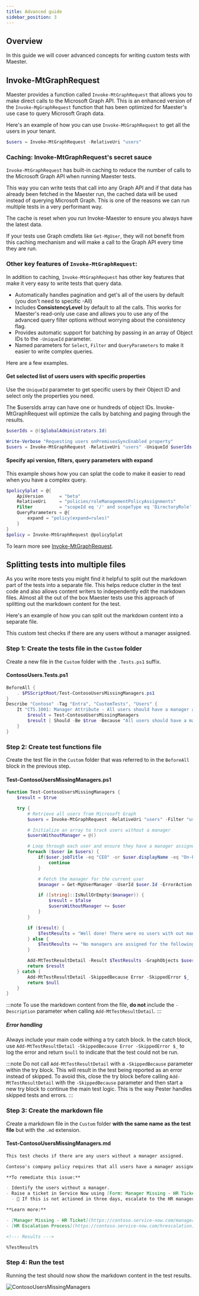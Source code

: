 ```yaml
---
title: Advanced guide
sidebar_position: 3
---
```


## Overview

In this guide we will cover advanced concepts for writing custom tests with Maester.

## Invoke-MtGraphRequest

Maester provides a function called `Invoke-MtGraphRequest` that allows you to make direct calls to the Microsoft Graph API. This is an enhanced version of the `Invoke-MgGraphRequest` function that has been optimized for Maester's use case to query Microsoft Graph data.

Here's an example of how you can use `Invoke-MtGraphRequest` to get all the users in your tenant.

```powershell
$users = Invoke-MtGraphRequest -RelativeUri "users"
```

### Caching: Invoke-MtGraphRequest's secret sauce

`Invoke-MtGraphRequest` has built-in caching to reduce the number of calls to the Microsoft Graph API when running Maester tests.

This way you can write tests that call into any Graph API and if that data has already been fetched in the Maester run, the cached data will be used instead of querying Microsoft Graph. This is one of the reasons we can run multiple tests in a very performant way.

The cache is reset when you run Invoke-Maester to ensure you always have the latest data.

If your tests use Graph cmdlets like `Get-MgUser`, they will not benefit from this caching mechanism and will make a call to the Graph API every time they are run.

### Other key features of `Invoke-MtGraphRequest`:

In addition to caching, `Invoke-MtGraphRequest` has other key features that make it very easy to write tests that query data.

- Automatically handles pagination and get's all of the users by default (you don't need to specific -All)
- Includes **ConsistencyLevel** by default to all the calls. This works for Maester's read-only use case and allows you to use any of the advanced query filter options without worrying about the consistency flag.
- Provides automatic support for batching by passing in an array of Object IDs to the `-UniqueId` parameter.
- Named parameters for `Select`, `Filter` and `QueryParameters` to make it easier to write complex queries.

Here are a few examples.

#### Get selected list of users users with specific properties

Use the `UniqueId` parameter to get specific users by their Object ID and select only the properties you need.

The $usersIds array can have one or hundreds of object IDs. Invoke-MtGraphRequest will optimize the calls by batching and paging through the results.

```powershell
$userIds = @($globalAdministrators.Id)

Write-Verbose "Requesting users onPremisesSyncEnabled property"
$users = Invoke-MtGraphRequest -RelativeUri "users" -UniqueId $userIds -Select id, displayName, onPremisesSyncEnabled

```

#### Specify api version, filters, query parameters with expand

This example shows how you can splat the code to make it easier to read when you have a complex query.

```powershell
$policySplat = @{
    ApiVersion      = "beta"
    RelativeUri     = "policies/roleManagementPolicyAssignments"
    Filter          = "scopeId eq '/' and scopeType eq 'DirectoryRole' and roleDefinitionId eq '$($globalAdministratorsRole.id)'"
    QueryParameters = @{
        expand = "policy(expand=rules)"
    }
}
$policy = Invoke-MtGraphRequest @policySplat
```

To learn more see [Invoke-MtGraphRequest](https://github.com/maester365/maester/blob/main/powershell/public/Invoke-MtGraphRequest.ps1).

## Splitting tests into multiple files

As you write more tests you might find it helpful to split out the markdown part of the tests into a separate file. This helps reduce clutter in the test code and also allows content writers to independently edit the markdown files. Almost all the out of the box Maester tests use this approach of splitting out the markdown content for the test.

Here's an example of how you can split out the markdown content into a separate file.

This custom test checks if there are any users without a manager assigned.

### Step 1: Create the tests file in the `Custom` folder

Create a new file in the `Custom` folder with the `.Tests.ps1` suffix.

#### ContosoUsers.Tests.ps1

```powershell
BeforeAll {
    . $PSScriptRoot/Test-ContosoUsersMissingManagers.ps1
}
Describe "Contoso" -Tag "Entra", "CustomTests", "Users" {
    It "CTS.1001: Manager Attribute - All users should have a manager attribute set" {
        $result = Test-ContosoUsersMissingManagers
        $result | Should -Be $true -Because "All users should have a manager assigned."
    }
}
```

### Step 2: Create test functions file

Create the test file in the `Custom` folder that was referred to in the `BeforeAll` block in the previous step.

#### Test-ContosoUsersMissingManagers.ps1

```powershell
function Test-ContosoUsersMissingManagers {
    $result = $true

    try {
        # Retrieve all users from Microsoft Graph
        $users = Invoke-MtGraphRequest -RelativeUri "users" -Filter "userType eq 'Member'"

        # Initialize an array to track users without a manager
        $usersWithoutManager = @()

        # Loop through each user and ensure they have a manager assigned
        foreach ($user in $users) {
            if($user.jobTitle -eq "CEO" -or $user.displayName -eq "On-Premises Directory Synchronization Service Account" ) {
                continue
            }

            # Fetch the manager for the current user
            $manager = Get-MgUserManager -UserId $user.Id -ErrorAction SilentlyContinue

            if ([string]::IsNullOrEmpty($manager)) {
                $result = $false
                $usersWithoutManager += $user
            }
        }

        if ($result) {
            $TestResults = "Well done! There were no users with out managers assigned."
        } else {
            $TestResults += "No managers are assigned for the following users.`n%TestResult%"
        }

        Add-MtTestResultDetail -Result $TestResults -GraphObjects $usersWithoutManager -GraphObjectType Users
        return $result
    } catch {
        Add-MtTestResultDetail -SkippedBecause Error -SkippedError $_
        return $null
    }
}
```

:::note
To use the markdown content from the file, **do not** include the `-Description` parameter when calling `Add-MtTestResultDetail`.
:::

##### Error handling

Always include your main code withing a try catch block. In the catch block, use `Add-MtTestResultDetail -SkippedBecause Error -SkippedError $_` to log the error and return `$null` to indicate that the test could not be run.

:::note
Do not call `Add-MtTestResultDetail` with a `-SkippedBecause` parameter within the try block. This will result in the test being reported as an error instead of skipped. To avoid this, close the try block before calling `Add-MtTestResultDetail` with the `-SkippedBecause` parameter and then start a new try block to continue the main test logic. This is the way Pester handles skipped tests and errors.
:::


### Step 3: Create the markdown file

Create a markdown file in the `Custom` folder **with the same name as the test file** but with the `.md` extension.

#### Test-ContosoUsersMissingManagers.md

```md
This test checks if there are any users without a manager assigned.

Contoso's company policy requires that all users have a manager assigned to them. This is important for accountability and delegation of responsibilities.

**To remediate this issue:**

- Identify the users without a manager.
- Raise a ticket in Service Now using [Form: Manager Missing - HR Ticket](https://contoso.service-now.com/managermissing) to request the manager assignment for the users identified in this test.
  - 🔺 If this is not actioned in three days, escalate to the HR manager.

**Learn more:**

- [Manager Missing - HR Ticket](https://contoso.service-now.com/managermissing)
- [HR Escalation Process](https://contoso.service-now.com/hrescalation)

<!--- Results --->

%TestResult%

```

### Step 4: Run the test

Running the test should now show the markdown content in the test results.

![ContosoUsersMissingManagers](img/advanced-concepts-split-markdown.png)